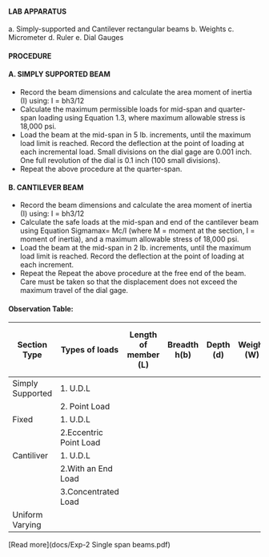 #### LAB APPARATUS
a. Simply-supported and Cantilever rectangular beams
b. Weights
c. Micrometer
d. Ruler
e. Dial Gauges

#### PROCEDURE
#### A. SIMPLY SUPPORTED BEAM
- Record the beam dimensions and calculate the area moment of inertia (I) using: I = bh3/12
- Calculate the maximum permissible loads for mid-span and quarter-span loading using Equation 1.3, where maximum allowable stress is 18,000 psi.
- Load the beam at the mid-span in 5 lb. increments, until the maximum load limit is reached. Record the deflection at the point of loading at each incremental load. Small divisions on the dial gage are 0.001 inch. One full revolution of the dial is 0.1 inch (100 small divisions).
- Repeat the above procedure at the quarter-span.


#### B. CANTILEVER BEAM

- Record the beam dimensions and calculate the area moment of inertia (I) using: I = bh3/12
- Calculate the safe loads at the mid-span and end of the cantilever beam using Equation Sigmamax= Mc/I (where M = moment at the section, I = moment of inertia), and a maximum allowable stress of 18,000 psi.
- Load the beam at the mid-span in 2 lb. increments, until the maximum load limit is reached. Record the deflection at the point of loading at each increment.
- Repeat the Repeat the above procedure at the free end of the beam. Care must be taken so that the displacement does not exceed the maximum travel of the dial gage.


#### Observation Table:

|Section Type|Types of loads|Length of member (L)|Breadth h(b)|Depth (d)|Weight (W)|At a distance from section 'X'|Bending Moment(Knm)|Shear Force(Kn)|Deflection (Delta)|
|---|---|---|---|---|---|---|---|---|---|
|Simply Supported|1. U.D.L|   |   |   |   |   |   |   |   |
|   |2. Point Load|   |   |   |   |   |   |   |   |
|Fixed|1. U.D.L|   |   |   |   |   |   |   |   |
|   |2.Eccentric Point Load|   |   |   |   |   |   |   |   |
|Cantiliver|1. U.D.L|   |   |   |   |   |   |   |   |
|   |2.With an End Load|   |   |   |   |   |   |   |   |
|   |3.Concentrated Load|   |   |   |   |   |   |   |   |
|Uniform Varying|   |   |   |   |   |   |   |   |   |


[Read more](docs/Exp-2 Single span beams.pdf)